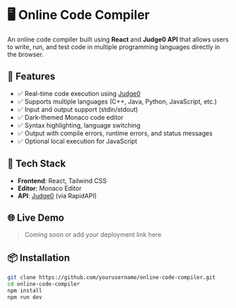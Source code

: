 # 🖥️ Online Code Compiler

An online code compiler built using **React** and **Judge0 API** that allows users to write, run, and test code in multiple programming languages directly in the browser.

## 🚀 Features

- ✅ Real-time code execution using [Judge0](https://judge0.com/)
- ✅ Supports multiple languages (C++, Java, Python, JavaScript, etc.)
- ✅ Input and output support (stdin/stdout)
- ✅ Dark-themed Monaco code editor
- ✅ Syntax highlighting, language switching
- ✅ Output with compile errors, runtime errors, and status messages
- ✅ Optional local execution for JavaScript

## 🧰 Tech Stack

- **Frontend**: React, Tailwind CSS
- **Editor**: Monaco Editor
- **API**: [Judge0](https://judge0.com/) (via RapidAPI)

## 🌐 Live Demo

> Coming soon or add your deployment link here

## 📦 Installation

```bash
git clone https://github.com/yourusername/online-code-compiler.git
cd online-code-compiler
npm install
npm run dev
